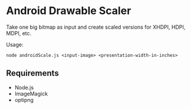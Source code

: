 # Android Drawable Scaler

Take one big bitmap as input and create scaled versions for XHDPI, HDPI, MDPI, etc.

Usage:

```
node androidScale.js <input-image> <presentation-width-in-inches>
``` 

## Requirements

- Node.js
- ImageMagick
- optipng



